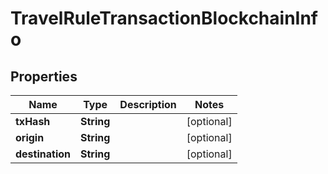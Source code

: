 

# TravelRuleTransactionBlockchainInfo


## Properties

| Name | Type | Description | Notes |
|------------ | ------------- | ------------- | -------------|
|**txHash** | **String** |  |  [optional] |
|**origin** | **String** |  |  [optional] |
|**destination** | **String** |  |  [optional] |



